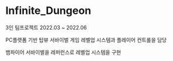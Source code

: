 # Infinite_Dungeon
3인 팀프로젝트
2022.03 ~ 2022.06

PC플랫폼 기반 탑뷰 서바이벌 게임
레벨업 시스템과 플레이어 컨트롤을 담당

뱀파이어 서바이벌을 레퍼런스로 레벨업 시스템을 구현
